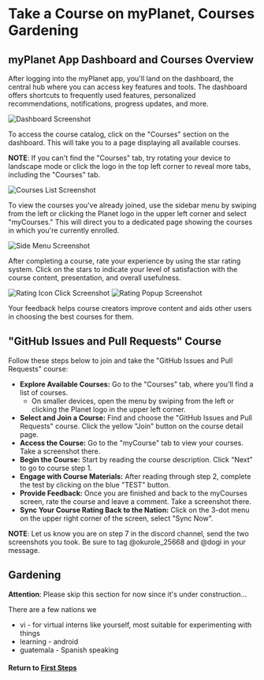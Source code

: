 # Take a Course on myPlanet, Courses Gardening

## myPlanet App Dashboard and Courses Overview

After logging into the myPlanet app, you'll land on the dashboard, the central hub where you can access key features and tools. The dashboard offers shortcuts to frequently used features, personalized recommendations, notifications, progress updates, and more.

![Dashboard Screenshot](image/mi-dashboard.png)

To access the course catalog, click on the "Courses" section on the dashboard. This will take you to a page displaying all available courses.

**NOTE**: If you can't find the "Courses" tab, try rotating your device to landscape mode or click the logo in the top left corner to reveal more tabs, including the "Courses" tab.

![Courses List Screenshot](image/mi-courses-list.png)

To view the courses you've already joined, use the sidebar menu by swiping from the left or clicking the Planet logo in the upper left corner and select "myCourses." This will direct you to a dedicated page showing the courses in which you're currently enrolled.

![Side Menu Screenshot](image/mi-side-menu.png)

After completing a course, rate your experience by using the star rating system. Click on the stars to indicate your level of satisfaction with the course content, presentation, and overall usefulness.

![Rating Icon Click Screenshot](image/mi-rating-icon-click.png)
![Rating Popup Screenshot](image/mi-rating-popup.png)

Your feedback helps course creators improve content and aids other users in choosing the best courses for them.

## "GitHub Issues and Pull Requests" Course

Follow these steps below to join and take the "GitHub Issues and Pull Requests" course:

- **Explore Available Courses:** Go to the "Courses" tab, where you'll find a list of courses.
  - On smaller devices, open the menu by swiping from the left or clicking the Planet logo in the upper left corner.
- **Select and Join a Course:** Find and choose the "GitHub Issues and Pull Requests" course. Click the yellow "Join" button on the course detail page.
- **Access the Course:** Go to the "myCourse" tab to view your courses. Take a screenshot there.
- **Begin the Course:** Start by reading the course description. Click "Next" to go to course step 1.
- **Engage with Course Materials:** After reading through step 2, complete the test by clicking on the blue "TEST" button.
- **Provide Feedback:** Once you are finished and back to the myCourses screen, rate the course and leave a comment. Take a screenshot there.
- **Sync Your Course Rating Back to the Nation:** Click on the 3-dot menu on the upper right corner of the screen, select "Sync Now".

**NOTE**: Let us know you are on step 7 in the discord channel, send the two screenshots you took. Be sure to tag @okurole_25668 and @dogi in your message.

## Gardening

**Attention**: Please skip this section for now since it's under construction...

There are a few nations we
- vi - for virtual interns like yourself, most suitable for experimenting with things
- learning - android
- guatemala - Spanish speaking

#### Return to [First Steps](mi-10-steps.md#Step_7_-_Take_a_Course_on_myPlanet,_Courses_Gardening)
